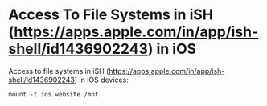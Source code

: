 # Access To File Systems in iSH (https://apps.apple.com/in/app/ish-shell/id1436902243) in iOS
Access to file systems in iSH (https://apps.apple.com/in/app/ish-shell/id1436902243) in iOS devices:  
```
mount -t ios website /mnt
```

